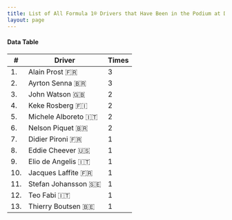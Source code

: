 ```yaml
---
title: List of All Formula 1® Drivers that Have Been in the Podium at Detroit Street Circuit
layout: page
---
```


<canvas id="chart" width="400" height="180"></canvas>
<script>
var data = {
    "datasets": [
        {
            "backgroundColor": "#f3a935",
            "borderColor": "#f68639",
            "borderWidth": 1,
            "data": [
                3.0,
                3.0,
                2.0,
                2.0,
                2.0,
                2.0,
                1.0,
                1.0,
                1.0,
                1.0,
                1.0,
                1.0,
                1.0
            ],
            "label": "Times"
        }
    ],
    "labels": [
        "Alain Prost 🇫🇷",
        "Ayrton Senna 🇧🇷",
        "John Watson 🇬🇧",
        "Keke Rosberg 🇫🇮",
        "Michele Alboreto 🇮🇹",
        "Nelson Piquet 🇧🇷",
        "Didier Pironi 🇫🇷",
        "Eddie Cheever 🇺🇸",
        "Elio de Angelis 🇮🇹",
        "Jacques Laffite 🇫🇷",
        "Stefan Johansson 🇸🇪",
        "Teo Fabi 🇮🇹",
        "Thierry Boutsen 🇧🇪"
    ]
};
var options = {
  legend: {
    display: false
  },
  scales: {
    xAxes: [{
      ticks: {
        beginAtZero: true,
        maxRotation: 180
      }
    }],
    yAxes: [{
      ticks: {
        beginAtZero: true
      }
    }]
  }
};
new Chart("chart", {
    data: data,
    type: 'bar',
    options: options
});
</script>



#### Data Table

| # | Driver | Times |
|--|--|--|
| 1. | Alain Prost 🇫🇷 | 3 |
| 2. | Ayrton Senna 🇧🇷 | 3 |
| 3. | John Watson 🇬🇧 | 2 |
| 4. | Keke Rosberg 🇫🇮 | 2 |
| 5. | Michele Alboreto 🇮🇹 | 2 |
| 6. | Nelson Piquet 🇧🇷 | 2 |
| 7. | Didier Pironi 🇫🇷 | 1 |
| 8. | Eddie Cheever 🇺🇸 | 1 |
| 9. | Elio de Angelis 🇮🇹 | 1 |
| 10. | Jacques Laffite 🇫🇷 | 1 |
| 11. | Stefan Johansson 🇸🇪 | 1 |
| 12. | Teo Fabi 🇮🇹 | 1 |
| 13. | Thierry Boutsen 🇧🇪 | 1 |
